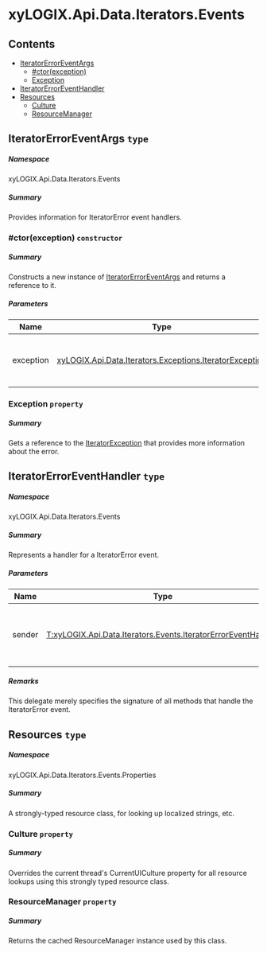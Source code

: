 <a name='assembly'></a>
# xyLOGIX.Api.Data.Iterators.Events

## Contents

- [IteratorErrorEventArgs](#T-xyLOGIX-Api-Data-Iterators-Events-IteratorErrorEventArgs 'xyLOGIX.Api.Data.Iterators.Events.IteratorErrorEventArgs')
  - [#ctor(exception)](#M-xyLOGIX-Api-Data-Iterators-Events-IteratorErrorEventArgs-#ctor-xyLOGIX-Api-Data-Iterators-Exceptions-IteratorException- 'xyLOGIX.Api.Data.Iterators.Events.IteratorErrorEventArgs.#ctor(xyLOGIX.Api.Data.Iterators.Exceptions.IteratorException)')
  - [Exception](#P-xyLOGIX-Api-Data-Iterators-Events-IteratorErrorEventArgs-Exception 'xyLOGIX.Api.Data.Iterators.Events.IteratorErrorEventArgs.Exception')
- [IteratorErrorEventHandler](#T-xyLOGIX-Api-Data-Iterators-Events-IteratorErrorEventHandler 'xyLOGIX.Api.Data.Iterators.Events.IteratorErrorEventHandler')
- [Resources](#T-xyLOGIX-Api-Data-Iterators-Events-Properties-Resources 'xyLOGIX.Api.Data.Iterators.Events.Properties.Resources')
  - [Culture](#P-xyLOGIX-Api-Data-Iterators-Events-Properties-Resources-Culture 'xyLOGIX.Api.Data.Iterators.Events.Properties.Resources.Culture')
  - [ResourceManager](#P-xyLOGIX-Api-Data-Iterators-Events-Properties-Resources-ResourceManager 'xyLOGIX.Api.Data.Iterators.Events.Properties.Resources.ResourceManager')

<a name='T-xyLOGIX-Api-Data-Iterators-Events-IteratorErrorEventArgs'></a>
## IteratorErrorEventArgs `type`

##### Namespace

xyLOGIX.Api.Data.Iterators.Events

##### Summary

Provides information for IteratorError event handlers.

<a name='M-xyLOGIX-Api-Data-Iterators-Events-IteratorErrorEventArgs-#ctor-xyLOGIX-Api-Data-Iterators-Exceptions-IteratorException-'></a>
### #ctor(exception) `constructor`

##### Summary

Constructs a new instance of [IteratorErrorEventArgs](#T-xyLOGIX-Api-Data-Iterators-Events-IteratorErrorEventArgs 'xyLOGIX.Api.Data.Iterators.Events.IteratorErrorEventArgs') and returns a reference to it.

##### Parameters

| Name | Type | Description |
| ---- | ---- | ----------- |
| exception | [xyLOGIX.Api.Data.Iterators.Exceptions.IteratorException](#T-xyLOGIX-Api-Data-Iterators-Exceptions-IteratorException 'xyLOGIX.Api.Data.Iterators.Exceptions.IteratorException') | (Required.) A [IteratorException](#T-xyLOGIX-Api-Data-Iterators-Exceptions-IteratorException 'xyLOGIX.Api.Data.Iterators.Exceptions.IteratorException') that provides more information about the error. |

<a name='P-xyLOGIX-Api-Data-Iterators-Events-IteratorErrorEventArgs-Exception'></a>
### Exception `property`

##### Summary

Gets a reference to the [IteratorException](#T-xyLOGIX-Api-Data-Iterators-Exceptions-IteratorException 'xyLOGIX.Api.Data.Iterators.Exceptions.IteratorException') that provides more information about the error.

<a name='T-xyLOGIX-Api-Data-Iterators-Events-IteratorErrorEventHandler'></a>
## IteratorErrorEventHandler `type`

##### Namespace

xyLOGIX.Api.Data.Iterators.Events

##### Summary

Represents a handler for a IteratorError event.

##### Parameters

| Name | Type | Description |
| ---- | ---- | ----------- |
| sender | [T:xyLOGIX.Api.Data.Iterators.Events.IteratorErrorEventHandler](#T-T-xyLOGIX-Api-Data-Iterators-Events-IteratorErrorEventHandler 'T:xyLOGIX.Api.Data.Iterators.Events.IteratorErrorEventHandler') | Reference to the instance of the object that raised the event. |

##### Remarks

This delegate merely specifies the signature of all methods that handle the IteratorError event.

<a name='T-xyLOGIX-Api-Data-Iterators-Events-Properties-Resources'></a>
## Resources `type`

##### Namespace

xyLOGIX.Api.Data.Iterators.Events.Properties

##### Summary

A strongly-typed resource class, for looking up localized strings, etc.

<a name='P-xyLOGIX-Api-Data-Iterators-Events-Properties-Resources-Culture'></a>
### Culture `property`

##### Summary

Overrides the current thread's CurrentUICulture property for all resource lookups using this strongly typed resource class.

<a name='P-xyLOGIX-Api-Data-Iterators-Events-Properties-Resources-ResourceManager'></a>
### ResourceManager `property`

##### Summary

Returns the cached ResourceManager instance used by this class.
